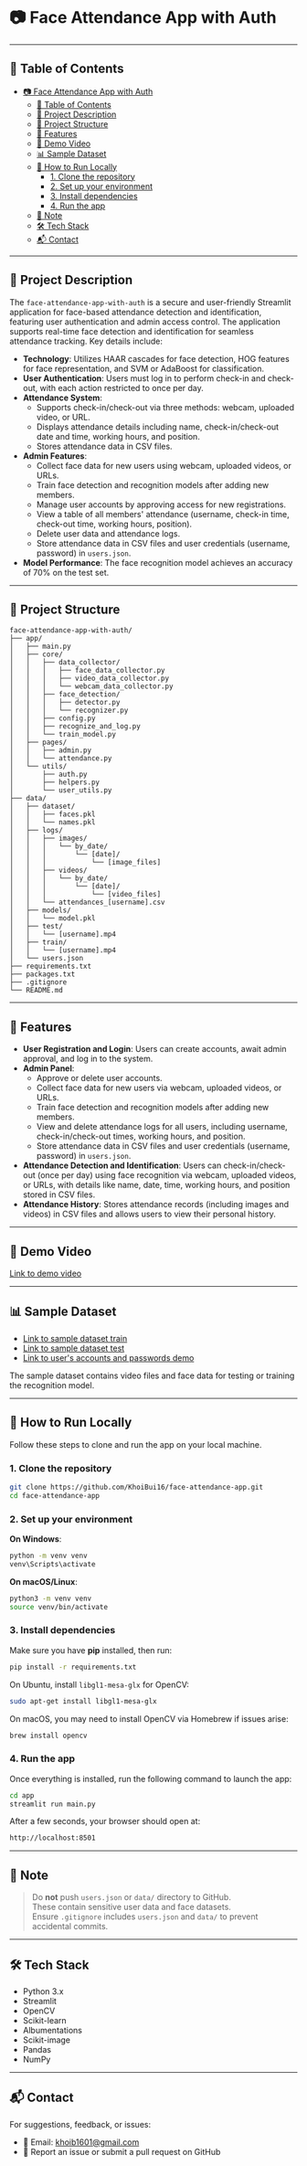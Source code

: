 # 📷 Face Attendance App with Auth

---

## 📑 Table of Contents
- [📷 Face Attendance App with Auth](#-face-attendance-app-with-auth)
  - [📑 Table of Contents](#-table-of-contents)
  - [📝 Project Description](#-project-description)
  - [📁 Project Structure](#-project-structure)
  - [🔐 Features](#-features)
  - [🎥 Demo Video](#-demo-video)
  - [📊 Sample Dataset](#-sample-dataset)
  - [🚀 How to Run Locally](#-how-to-run-locally)
    - [1. Clone the repository](#1-clone-the-repository)
    - [2. Set up your environment](#2-set-up-your-environment)
    - [3. Install dependencies](#3-install-dependencies)
    - [4. Run the app](#4-run-the-app)
  - [🔐 Note](#-note)
  - [🛠 Tech Stack](#-tech-stack)
  - [📬 Contact](#-contact)

---

## 📝 Project Description

The `face-attendance-app-with-auth` is a secure and user-friendly Streamlit application for face-based attendance detection and identification, featuring user authentication and admin access control. The application supports real-time face detection and identification for seamless attendance tracking. Key details include:

- **Technology**: Utilizes HAAR cascades for face detection, HOG features for face representation, and SVM or AdaBoost for classification.
- **User Authentication**: Users must log in to perform check-in and check-out, with each action restricted to once per day.
- **Attendance System**: 
  - Supports check-in/check-out via three methods: webcam, uploaded video, or URL.
  - Displays attendance details including name, check-in/check-out date and time, working hours, and position.
  - Stores attendance data in CSV files.
- **Admin Features**: 
  - Collect face data for new users using webcam, uploaded videos, or URLs.
  - Train face detection and recognition models after adding new members.
  - Manage user accounts by approving access for new registrations.
  - View a table of all members' attendance (username, check-in time, check-out time, working hours, position).
  - Delete user data and attendance logs.
  - Store attendance data in CSV files and user credentials (username, password) in `users.json`.
- **Model Performance**: The face recognition model achieves an accuracy of 70% on the test set.

---

## 📁 Project Structure

```
face-attendance-app-with-auth/
├── app/
│   ├── main.py
│   ├── core/
│   │   ├── data_collector/
│   │   │   ├── face_data_collector.py
│   │   │   ├── video_data_collector.py
│   │   │   └── webcam_data_collector.py
│   │   ├── face_detection/
│   │   │   ├── detector.py
│   │   │   └── recognizer.py
│   │   ├── config.py
│   │   ├── recognize_and_log.py
│   │   └── train_model.py
│   ├── pages/
│   │   ├── admin.py
│   │   └── attendance.py
│   └── utils/
│       ├── auth.py
│       ├── helpers.py
│       └── user_utils.py
├── data/
│   ├── dataset/
│   │   ├── faces.pkl
│   │   └── names.pkl
│   ├── logs/
│   │   ├── images/
│   │   │   └── by_date/
│   │   │       └── [date]/
│   │   │           └── [image_files]
│   │   ├── videos/
│   │   │   └── by_date/
│   │   │       └── [date]/
│   │   │           └── [video_files]
│   │   └── attendances_[username].csv
│   ├── models/
│   │   └── model.pkl
│   ├── test/
│   │   └── [username].mp4
│   ├── train/
│   │   └── [username].mp4
│   └── users.json
├── requirements.txt
├── packages.txt
├── .gitignore
└── README.md
```

---

## 🔐 Features

- **User Registration and Login**: Users can create accounts, await admin approval, and log in to the system.
- **Admin Panel**:
  - Approve or delete user accounts.
  - Collect face data for new users via webcam, uploaded videos, or URLs.
  - Train face detection and recognition models after adding new members.
  - View and delete attendance logs for all users, including username, check-in/check-out times, working hours, and position.
  - Store attendance data in CSV files and user credentials (username, password) in `users.json`.
- **Attendance Detection and Identification**: Users can check-in/check-out (once per day) using face recognition via webcam, uploaded videos, or URLs, with details like name, date, time, working hours, and position stored in CSV files.
- **Attendance History**: Stores attendance records (including images and videos) in CSV files and allows users to view their personal history.

---

## 🎥 Demo Video

[Link to demo video](https://youtu.be/sJ8fBIhxHO8)

---

## 📊 Sample Dataset

- [Link to sample dataset train](https://github.com/KhoiBui16/face-attendance-app/tree/main/data/train)
- [Link to sample dataset test](https://github.com/KhoiBui16/face-attendance-app/tree/main/data/test)
- [Link to user's accounts and passwords demo](https://github.com/KhoiBui16/face-attendance-app/blob/main/data/users.json)

The sample dataset contains video files and face data for testing or training the recognition model.

---

## 🚀 How to Run Locally

Follow these steps to clone and run the app on your local machine.

### 1. Clone the repository

```bash
git clone https://github.com/KhoiBui16/face-attendance-app.git
cd face-attendance-app
```

### 2. Set up your environment

**On Windows**:
  ```bash
  python -m venv venv
  venv\Scripts\activate
  ```

**On macOS/Linux**:
  ```bash
  python3 -m venv venv
  source venv/bin/activate
  ```

### 3. Install dependencies

Make sure you have **pip** installed, then run:

```bash
pip install -r requirements.txt
```

On Ubuntu, install `libgl1-mesa-glx` for OpenCV:

```bash
sudo apt-get install libgl1-mesa-glx
```

On macOS, you may need to install OpenCV via Homebrew if issues arise:

```bash
brew install opencv
```

### 4. Run the app

Once everything is installed, run the following command to launch the app:

```bash
cd app
streamlit run main.py
```

After a few seconds, your browser should open at:

```bash
http://localhost:8501
```

---

## 🔐 Note

> Do **not** push `users.json` or `data/` directory to GitHub.  
> These contain sensitive user data and face datasets.  
> Ensure `.gitignore` includes `users.json` and `data/` to prevent accidental commits.

---

## 🛠 Tech Stack

- Python 3.x
- Streamlit
- OpenCV
- Scikit-learn
- Albumentations
- Scikit-image
- Pandas
- NumPy

---

## 📬 Contact

For suggestions, feedback, or issues:

- 📧 Email: khoib1601@gmail.com
- 🐛 Report an issue or submit a pull request on GitHub